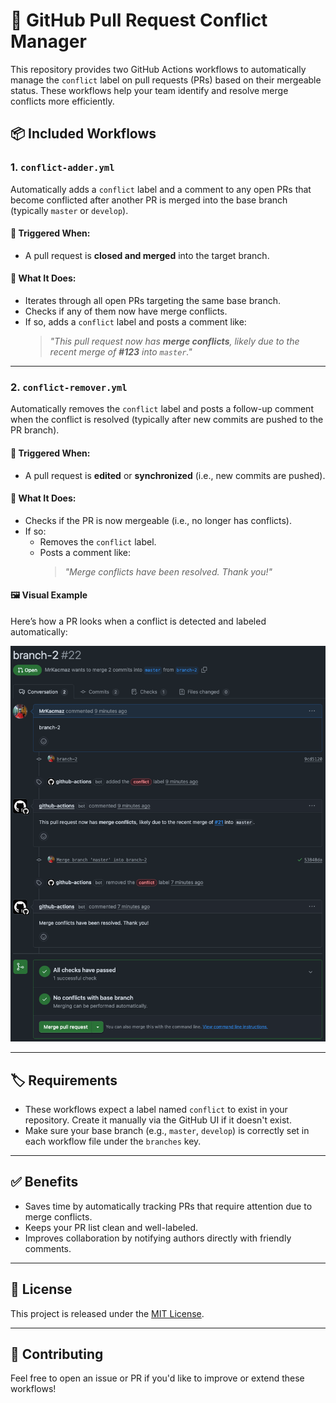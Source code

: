 # 🔀 GitHub Pull Request Conflict Manager

This repository provides two GitHub Actions workflows to automatically manage the `conflict` label on pull requests
(PRs) based on their mergeable status.
These workflows help your team identify and resolve merge conflicts more efficiently.

## 📦 Included Workflows

### 1. `conflict-adder.yml`
Automatically adds a `conflict` label and a comment to any open PRs
that become conflicted after another PR is merged into the base branch
(typically `master` or `develop`).

#### 🔧 Triggered When:
- A pull request is **closed and merged** into the target branch.

#### 🧠 What It Does:
- Iterates through all open PRs targeting the same base branch.
- Checks if any of them now have merge conflicts.
- If so, adds a `conflict` label and posts a comment like:
  > _"This pull request now has **merge conflicts**, likely due to the recent merge of **#123** into `master`."_

---

### 2. `conflict-remover.yml`
Automatically removes the `conflict` label and posts a follow-up comment when the conflict is resolved
(typically after new commits are pushed to the PR branch).

#### 🔧 Triggered When:
- A pull request is **edited** or **synchronized** (i.e., new commits are pushed).

#### 🧠 What It Does:
- Checks if the PR is now mergeable (i.e., no longer has conflicts).
- If so:
    - Removes the `conflict` label.
    - Posts a comment like:
      > _"Merge conflicts have been resolved. Thank you!"_

#### 🖼️ Visual Example

Here’s how a PR looks when a conflict is detected and labeled automatically:

![Conflict Label Applied](.github/assets/conflict-label-example.png)

---

## 🏷️ Requirements

- These workflows expect a label named `conflict` to exist in your repository. Create it manually via the GitHub UI if it doesn't exist.
- Make sure your base branch (e.g., `master`, `develop`) is correctly set in each workflow file under the `branches` key.

---

## ✅ Benefits

- Saves time by automatically tracking PRs that require attention due to merge conflicts.
- Keeps your PR list clean and well-labeled.
- Improves collaboration by notifying authors directly with friendly comments.

---

## 📜 License

This project is released under the [MIT License](LICENSE).

--- 

## 🙌 Contributing

Feel free to open an issue or PR if you'd like to improve or extend these workflows!